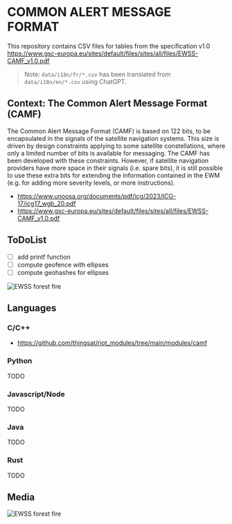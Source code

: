 # COMMON ALERT MESSAGE FORMAT

This repository contains CSV files for tables from the specification v1.0 https://www.gsc-europa.eu/sites/default/files/sites/all/files/EWSS-CAMF_v1.0.pdf

> Note: `data/i18n/fr/*.csv` has been translated from `data/i18n/en/*.csv` using ChatGPT.

## Context: The Common Alert Message Format (CAMF)

The Common Alert Message Format (CAMF) is based on 122 bits, to be encapsulated in the signals of the satellite navigation systems. This size is driven by design constraints applying to some satellite constellations, where only a limited number of bits is available for messaging. The CAMF has been developed with these constraints. However, if satellite navigation providers have more space in their signals (i.e. spare bits), it is still possible to use these extra bits for extending the information contained in the EWM (e.g. for adding more severity levels, or more instructions).

* https://www.unoosa.org/documents/pdf/icg/2023/ICG-17/icg17_wgb_20.pdf
* https://www.gsc-europa.eu/sites/default/files/sites/all/files/EWSS-CAMF_v1.0.pdf

## ToDoList

* [ ] add printf function
* [ ] compute geofence with ellipses
* [ ] compute geohashes for ellipses

![EWSS forest fire](https://air.imag.fr/images/a/a8/EWSS-01.jpg)

## Languages

### C/C++

* https://github.com/thingsat/riot_modules/tree/main/modules/camf

### Python

TODO

### Javascript/Node

TODO

### Java

TODO

### Rust

TODO


## Media

![EWSS forest fire](https://air.imag.fr/images/a/a8/EWSS-01.jpg)
